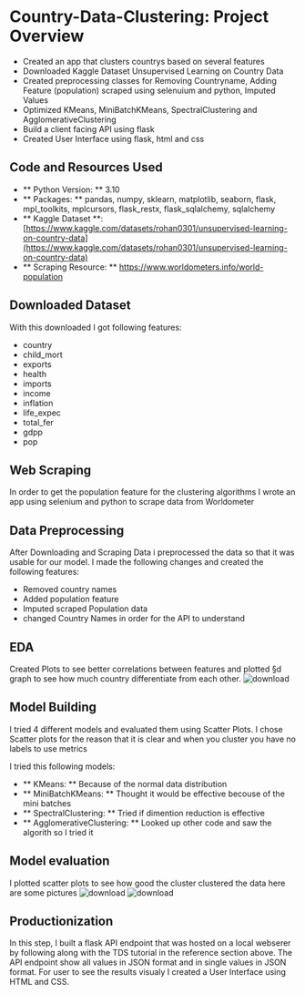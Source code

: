 # Country-Data-Clustering: Project Overview

- Created an app that clusters countrys based on several features
- Downloaded Kaggle Dataset Unsupervised Learning on Country Data
- Created preprocessing classes for Removing Countryname, Adding Feature (population) scraped using selenuium and python, Imputed Values
- Optimized KMeans, MiniBatchKMeans, SpectralClustering and AgglomerativeClustering
- Build a client facing API using flask
- Created User Interface using flask, html and css

## Code and Resources Used

- ** Python Version: ** 3.10
- ** Packages: ** pandas, numpy, sklearn, matplotlib, seaborn, flask, mpl_toolkits, mplcursors, flask_restx, flask_sqlalchemy, sqlalchemy
- ** Kaggle Dataset **: [https://www.kaggle.com/datasets/rohan0301/unsupervised-learning-on-country-data](https://www.kaggle.com/datasets/rohan0301/unsupervised-learning-on-country-data)
- ** Scraping Resource: ** https://www.worldometers.info/world-population

## Downloaded Dataset

With this downloaded I got following features:

- country
- child_mort
- exports
- health
- imports
- income
- inflation
- life_expec
- total_fer
- gdpp
- pop


## Web Scraping

In order to get the population feature for the clustering algorithms I wrote an app using selenium and python to scrape data from Worldometer

## Data Preprocessing

After Downloading and Scraping Data i preprocessed the data so that it was usable for our model. I made the following changes and created the following features:


- Removed country names
- Added population feature
- Imputed scraped Population data
- changed Country Names in order for the API to understand

## EDA

Created Plots to see better correlations between features and plotted §d graph to see how much country differentiate from each other.
![download](https://user-images.githubusercontent.com/86575364/235356223-393f7700-ef27-4c5c-85ef-1deebdbc0418.png)

## Model Building

I tried 4 different models and evaluated them using Scatter Plots. I chose Scatter plots for the reason that it is clear and when you cluster you have no labels to use metrics

I tried this following models:
- ** KMeans: ** Because of the normal data distribution
- ** MiniBatchKMeans: ** Thought it would be effective becouse of the mini batches
- ** SpectralClustering: ** Tried if dimention reduction is effective
- ** AgglomerativeClustering: ** Looked up other code and saw the algorith so I tried it


## Model evaluation

I plotted scatter plots to see how good the cluster clustered the data here are some pictures
![download](https://user-images.githubusercontent.com/86575364/235357109-769097dd-63ea-4a8f-bbc8-e1691f240cec.png)
![download](https://user-images.githubusercontent.com/86575364/235357104-90931f34-6d65-4e0f-8339-0c55f269a3a9.png)

## Productionization

In this step, I built a flask API endpoint that was hosted on a local webserer by following along with the TDS tutorial in the reference section above. The API endpoint show all values in JSON format and in single values in JSON format. For user to see the results visualy I created a User Interface using HTML and CSS.


